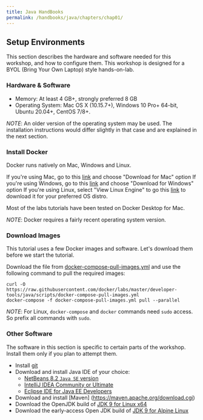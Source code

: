 ```yaml
---
title: Java HandBooks
permalink: /handbooks/java/chapters/chap01/
---
```



## Setup Environments

This section describes the hardware and software needed for this workshop, and how to configure them.
This workshop is designed for a BYOL (Bring Your Own Laptop) style hands-on-lab.

### Hardware & Software

- Memory: At least 4 GB+, strongly preferred 8 GB
- Operating System: Mac OS X (10.15.7+), Windows 10 Pro+ 64-bit, Ubuntu 20.04+, CentOS 7/8+.

_NOTE_: An older version of the operating system may be used.
The installation instructions would differ slightly in that case and are explained in the next section.



### Install Docker

Docker runs natively on Mac, Windows and Linux.

If you're using Mac, go to this [link](https://www.docker.com/products/docker-desktop) and choose "Download for Mac" option
If you're using Windows, go to this [link](https://www.docker.com/products/docker-desktop) and choose "Download for Windows" option
If you're using Linux, select "View Linux Engine" to go this [link](https://hub.docker.com/search?q=&type=edition&offering=community&operating_system=linux) to download it for your preferred OS distro.

Most of the labs tutorials have been tested on Docker Desktop for Mac.

_NOTE_: Docker requires a fairly recent operating system version.



### Download Images

This tutorial uses a few Docker images and software.
Let's download them before we start the tutorial.

Download the file from [docker-compose-pull-images.yml](https://raw.githubusercontent.com/docker/labs/master/developer-tools/java/scripts/docker-compose-pull-images.yml) and use the following command to pull the required images:

```
curl -O https://raw.githubusercontent.com/docker/labs/master/developer-tools/java/scripts/docker-compose-pull-images.yml
docker-compose -f docker-compose-pull-images.yml pull --parallel
```

_NOTE_: For Linux, `docker-compose` and `docker` commands need `sudo` access.
So prefix all commands with `sudo`.

### Other Software

The software in this section is specific to certain parts of the workshop.
Install them only if you plan to attempt them.

- Install [git](https://git-scm.com/)
- Download and install Java IDE of your choice:
   - [NetBeans 8.2 `Java SE` version](https://netbeans.org/downloads/)
   - [IntelliJ IDEA Community or Ultimate](https://www.jetbrains.com/idea/download/)
   - [Eclipse IDE for Java EE Developers](https://www.eclipse.org/downloads/eclipse-packages/)
- Download and install [Maven] (https://maven.apache.org/download.cgi)
- Download the OpenJDK build of [JDK 9 for Linux x64](https://download.java.net/java/GA/jdk9/9/binaries/openjdk-9_linux-x64_bin.tar.gz)
- Download the early-access Open JDK build of [JDK 9 for Alpine Linux](https://jdk.java.net/9/)
